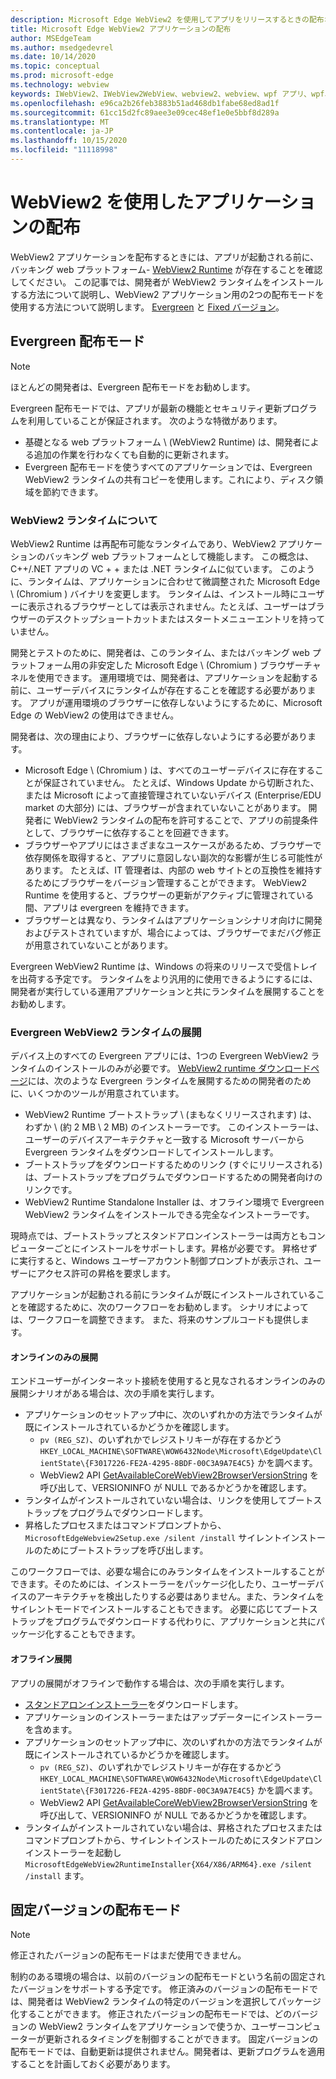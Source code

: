 ```yaml
---
description: Microsoft Edge WebView2 を使用してアプリをリリースするときの配布オプション
title: Microsoft Edge WebView2 アプリケーションの配布
author: MSEdgeTeam
ms.author: msedgedevrel
ms.date: 10/14/2020
ms.topic: conceptual
ms.prod: microsoft-edge
ms.technology: webview
keywords: IWebView2、IWebView2WebView、webview2、webview、wpf アプリ、wpf、edge、ICoreWebView2、ICoreWebView2Host、browser control、edge html
ms.openlocfilehash: e96ca2b26feb3883b51ad468db1fabe68ed8ad1f
ms.sourcegitcommit: 61cc15d2fc89aee3e09cec48ef1e0e5bbf8d289a
ms.translationtype: MT
ms.contentlocale: ja-JP
ms.lasthandoff: 10/15/2020
ms.locfileid: "11118998"
---
```

# WebView2 を使用したアプリケーションの配布  

WebView2 アプリケーションを配布するときには、アプリが起動される前に、バッキング web プラットフォーム- [WebView2 Runtime](#understanding-the-webview2-runtime) が存在することを確認してください。  この記事では、開発者が WebView2 ランタイムをインストールする方法について説明し、WebView2 アプリケーション用の2つの配布モードを使用する方法について説明します。  [Evergreen](#evergreen-distribution-mode) と [Fixed バージョン](#fixed-version-distribution-mode)。  

## Evergreen 配布モード  

> [!NOTE]
> ほとんどの開発者は、Evergreen 配布モードをお勧めします。  

Evergreen 配布モードでは、アプリが最新の機能とセキュリティ更新プログラムを利用していることが保証されます。  次のような特徴があります。  

*   基礎となる web プラットフォーム \ (WebView2 Runtime) は、開発者による追加の作業を行わなくても自動的に更新されます。  
*   Evergreen 配布モードを使うすべてのアプリケーションでは、Evergreen WebView2 ランタイムの共有コピーを使用します。これにより、ディスク領域を節約できます。  

### WebView2 ランタイムについて  

WebView2 Runtime は再配布可能なランタイムであり、WebView2 アプリケーションのバッキング web プラットフォームとして機能します。  この概念は、C++/.NET アプリの VC + + または .NET ランタイムに似ています。  このように、ランタイムは、アプリケーションに合わせて微調整された Microsoft Edge \ (Chromium \) バイナリを変更します。  ランタイムは、インストール時にユーザーに表示されるブラウザーとしては表示されません。たとえば、ユーザーはブラウザーのデスクトップショートカットまたはスタートメニューエントリを持っていません。  

開発とテストのために、開発者は、このランタイム、またはバッキング web プラットフォーム用の非安定した Microsoft Edge \ (Chromium \) ブラウザーチャネルを使用できます。  運用環境では、開発者は、アプリケーションを起動する前に、ユーザーデバイスにランタイムが存在することを確認する必要があります。  アプリが運用環境のブラウザーに依存しないようにするために、Microsoft Edge の WebView2 の使用はできません。  

開発者は、次の理由により、ブラウザーに依存しないようにする必要があります。  

*   Microsoft Edge \ (Chromium \) は、すべてのユーザーデバイスに存在することが保証されていません。  たとえば、Windows Update から切断された、または Microsoft によって直接管理されていないデバイス (Enterprise/EDU market の大部分) には、ブラウザーが含まれていないことがあります。  開発者に WebView2 ランタイムの配布を許可することで、アプリの前提条件として、ブラウザーに依存することを回避できます。
*   ブラウザーやアプリにはさまざまなユースケースがあるため、ブラウザーで依存関係を取得すると、アプリに意図しない副次的な影響が生じる可能性があります。  たとえば、IT 管理者は、内部の web サイトとの互換性を維持するためにブラウザーをバージョン管理することができます。  WebView2 Runtime を使用すると、ブラウザーの更新がアクティブに管理されている間、アプリは evergreen を維持できます。  
*   ブラウザーとは異なり、ランタイムはアプリケーションシナリオ向けに開発およびテストされていますが、場合によっては、ブラウザーでまだバグ修正が用意されていないことがあります。  

Evergreen WebView2 Runtime は、Windows の将来のリリースで受信トレイを出荷する予定です。  ランタイムをより汎用的に使用できるようにするには、開発者が実行している運用アプリケーションと共にランタイムを展開することをお勧めします。  

### Evergreen WebView2 ランタイムの展開  

デバイス上のすべての Evergreen アプリには、1つの Evergreen WebView2 ランタイムのインストールのみが必要です。  [WebView2 runtime ダウンロードページ][Webview2Installer]には、次のような Evergreen ランタイムを展開するための開発者のために、いくつかのツールが用意されています。  

*   WebView2 Runtime ブートストラップ \ (まもなくリリースされます) は、わずか \ (約 2 MB \ 2 MB) のインストーラーです。  このインストーラーは、ユーザーのデバイスアーキテクチャと一致する Microsoft サーバーから Evergreen ランタイムをダウンロードしてインストールします。  
*   ブートストラップをダウンロードするためのリンク (すぐにリリースされる) は、ブートストラップをプログラムでダウンロードするための開発者向けのリンクです。
*   WebView2 Runtime Standalone Installer は、オフライン環境で Evergreen WebView2 ランタイムをインストールできる完全なインストーラーです。  

現時点では、ブートストラップとスタンドアロンインストーラーは両方ともコンピューターごとにインストールをサポートします。昇格が必要です。  昇格せずに実行すると、Windows ユーザーアカウント制御プロンプトが表示され、ユーザーにアクセス許可の昇格を要求します。  

アプリケーションが起動される前にランタイムが既にインストールされていることを確認するために、次のワークフローをお勧めします。  シナリオによっては、ワークフローを調整できます。  また、将来のサンプルコードも提供します。  

#### オンラインのみの展開  

エンドユーザーがインターネット接続を使用すると見なされるオンラインのみの展開シナリオがある場合は、次の手順を実行します。  

*   アプリケーションのセットアップ中に、次のいずれかの方法でランタイムが既にインストールされているかどうかを確認します。  
    *   `pv (REG_SZ)`、のいずれかでレジストリキーが存在するかどう `HKEY_LOCAL_MACHINE\SOFTWARE\WOW6432Node\Microsoft\EdgeUpdate\ClientState\{F3017226-FE2A-4295-8BDF-00C3A9A7E4C5}` かを調べます。  
    *   WebView2 API [GetAvailableCoreWebView2BrowserVersionString](/microsoft-edge/webview2/reference/win32/webview2-idl#getavailablecorewebview2browserversionstring) を呼び出して、VERSIONINFO が NULL であるかどうかを確認します。  
*   ランタイムがインストールされていない場合は、リンクを使用してブートストラップをプログラムでダウンロードします。  
*   昇格したプロセスまたはコマンドプロンプトから、 `MicrosoftEdgeWebview2Setup.exe /silent /install` サイレントインストールのためにブートストラップを呼び出します。  

このワークフローでは、必要な場合にのみランタイムをインストールすることができます。そのためには、インストーラーをパッケージ化したり、ユーザーデバイスのアーキテクチャを検出したりする必要はありません。また、ランタイムをサイレントモードでインストールすることもできます。  必要に応じてブートストラップをプログラムでダウンロードする代わりに、アプリケーションと共にパッケージ化することもできます。  

#### オフライン展開  

アプリの展開がオフラインで動作する場合は、次の手順を実行します。  

*   [スタンドアロンインストーラー][Webview2Installer]をダウンロードします。  
*   アプリケーションのインストーラーまたはアップデーターにインストーラーを含めます。  
*   アプリケーションのセットアップ中に、次のいずれかの方法でランタイムが既にインストールされているかどうかを確認します。  
    *   `pv (REG_SZ)`、のいずれかでレジストリキーが存在するかどう `HKEY_LOCAL_MACHINE\SOFTWARE\WOW6432Node\Microsoft\EdgeUpdate\ClientState\{F3017226-FE2A-4295-8BDF-00C3A9A7E4C5}` かを調べます。  
    *   WebView2 API [GetAvailableCoreWebView2BrowserVersionString](/microsoft-edge/webview2/reference/win32/webview2-idl#getavailablecorewebview2browserversionstring) を呼び出して、VERSIONINFO が NULL であるかどうかを確認します。  
*   ランタイムがインストールされていない場合は、昇格されたプロセスまたはコマンドプロンプトから、サイレントインストールのためにスタンドアロンインストーラーを起動し `MicrosoftEdgeWebView2RuntimeInstaller{X64/X86/ARM64}.exe /silent /install` ます。  

## 固定バージョンの配布モード  

> [!NOTE]
> 修正されたバージョンの配布モードはまだ使用できません。  

制約のある環境の場合は、以前のバージョンの配布モードという名前の固定されたバージョンをサポートする予定です。  修正済みのバージョンの配布モードでは、開発者は WebView2 ランタイムの特定のバージョンを選択してパッケージ化することができます。  修正されたバージョンの配布モードでは、どのバージョンの WebView2 ランタイムをアプリケーションで使うか、ユーザーコンピューターが更新されるタイミングを制御することができます。  固定バージョンの配布モードでは、自動更新は提供されません。開発者は、更新プログラムを適用することを計画しておく必要があります。  


<!-- links -->  

[ConceptsVersioning]: ./versioning.md "ブラウザーのバージョンと WebView2 についてMicrosoft ドキュメント"  

[Webview2Installer]: https://developer.microsoft.com/microsoft-edge/webview2 "WebView2 Installer"  
